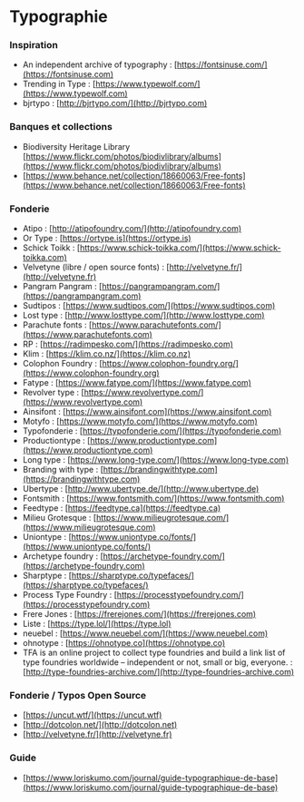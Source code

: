 # Typographie

### Inspiration

* An independent archive of typography : [https://fontsinuse.com/](https://fontsinuse.com)
* Trending in Type : [https://www.typewolf.com/](https://www.typewolf.com)
* bjrtypo : [http://bjrtypo.com/](http://bjrtypo.com)

### Banques et collections

* Biodiversity Heritage Library [https://www.flickr.com/photos/biodivlibrary/albums](https://www.flickr.com/photos/biodivlibrary/albums)
* [https://www.behance.net/collection/18660063/Free-fonts](https://www.behance.net/collection/18660063/Free-fonts)

### Fonderie

* Atipo : [http://atipofoundry.com/](http://atipofoundry.com)
* Or Type : [https://ortype.is](https://ortype.is)
* Schick Toikk : [https://www.schick-toikka.com/](https://www.schick-toikka.com)
* Velvetyne (libre / open source fonts) : [http://velvetyne.fr/](http://velvetyne.fr)
* Pangram Pangram : [https://pangrampangram.com/](https://pangrampangram.com)
* Sudtipos : [https://www.sudtipos.com/](https://www.sudtipos.com)
* Lost type : [http://www.losttype.com/](http://www.losttype.com)
* Parachute fonts : [https://www.parachutefonts.com/](https://www.parachutefonts.com)
* RP : [https://radimpesko.com/](https://radimpesko.com)
* Klim : [https://klim.co.nz/](https://klim.co.nz)
* Colophon Foundry : [https://www.colophon-foundry.org/](https://www.colophon-foundry.org)
* Fatype : [https://www.fatype.com/](https://www.fatype.com)
* Revolver type : [https://www.revolvertype.com/](https://www.revolvertype.com)
* Ainsifont : [https://www.ainsifont.com](https://www.ainsifont.com)
* Motyfo : [https://www.motyfo.com/](https://www.motyfo.com)
* Typofonderie : [https://typofonderie.com/](https://typofonderie.com)
* Productiontype : [https://www.productiontype.com](https://www.productiontype.com)
* Long type : [https://www.long-type.com/](https://www.long-type.com)
* Branding with type : [https://brandingwithtype.com](https://brandingwithtype.com)
* Ubertype : [http://www.ubertype.de/](http://www.ubertype.de)
* Fontsmith : [https://www.fontsmith.com/](https://www.fontsmith.com)
* Feedtype : [https://feedtype.ca](https://feedtype.ca)
* Milieu Grotesque : [https://www.milieugrotesque.com/](https://www.milieugrotesque.com)
* Uniontype : [https://www.uniontype.co/fonts/](https://www.uniontype.co/fonts/)
* Archetype foundry : [https://archetype-foundry.com/](https://archetype-foundry.com)
* Sharptype : [https://sharptype.co/typefaces/](https://sharptype.co/typefaces/)
* Process Type Foundry : [https://processtypefoundry.com/](https://processtypefoundry.com)
* Frere Jones : [https://frerejones.com/](https://frerejones.com)
* Liste : [https://type.lol/](https://type.lol)
* neuebel : [https://www.neuebel.com/](https://www.neuebel.com)
* ohnotype : [https://ohnotype.co](https://ohnotype.co)
* TFA is an online project to collect type foundries and build a link list of type foundries worldwide – independent or not, small or big, everyone. : [http://type-foundries-archive.com/](http://type-foundries-archive.com)

### Fonderie / Typos Open Source

* [https://uncut.wtf/](https://uncut.wtf)
* [http://dotcolon.net/](http://dotcolon.net)
* [http://velvetyne.fr/](http://velvetyne.fr)

### Guide

* [https://www.loriskumo.com/journal/guide-typographique-de-base](https://www.loriskumo.com/journal/guide-typographique-de-base)
